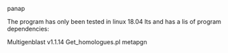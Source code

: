 panap

The program has only been tested in linux 18.04 lts and has a lis of program dependencies:

Multigenblast v1.1.14
Get_homologues.pl
metapgn


